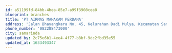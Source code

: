 ```yaml
---
id: a51199fd-84bb-4bea-85e7-a99f3908cea8
blueprint: branches
title: 'PT AIRMAS MAHAKAM PERDANA'
address: 'Jalan Bhayangkara No. 45, Kelurahan Dadi Mulya, Kecamatan Samarinda Kota, Kota Samarinda, Kalimantan Timur'
phone_number: '082288473000'
city: samarinda
updated_by: 2c75e6b1-4ee4-4f77-b8bf-9dc2fbd35e55
updated_at: 1633493347
---
```

